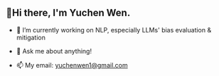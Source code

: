 ## 👋Hi there, I'm Yuchen Wen.

<!--
**wen112358/wen112358** is a ✨ _special_ ✨ repository because its `README.md` (this file) appears on your GitHub profile.

Here are some ideas to get you started:
-->
- 🔭 I’m currently working on NLP, especially LLMs' bias evaluation & mitigation
<!--
- 🌱 I’m currently learning ...
- 👯 I’m looking to collaborate on ...
- 🤔 I’m looking for help with ...
-->
- 💬 Ask me about anything!

- 📫 My email: yuchenwen1@gmail.com
<!--
- 😄 Pronouns: ...
- ⚡ Fun fact: ...
-->
<!--
![](http://github-profile-summary-cards.vercel.app/api/cards/profile-details?username=yuchenwen1&theme=default)
![](http://github-profile-summary-cards.vercel.app/api/cards/stats?username=yuchenwen1&theme=default)
![](http://github-profile-summary-cards.vercel.app/api/cards/productive-time?username=yuchenwen1&theme=default&utcOffset=8)
-->
<!--
![](http://github-profile-summary-cards.vercel.app/api/cards/repos-per-language?username=yuchenwen1&theme=default)
![](http://github-profile-summary-cards.vercel.app/api/cards/most-commit-language?username=yuchenwen1&theme=default)
-->
